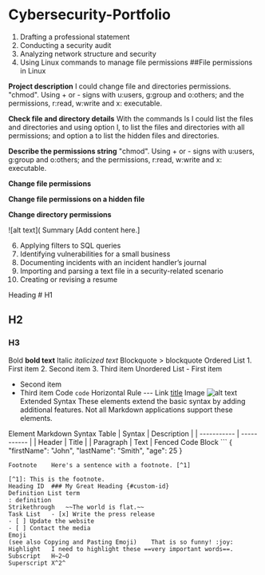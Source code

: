 # Cybersecurity-Portfolio

1. Drafting a professional statement
2. Conducting a security audit
3. Analyzing network structure and security
4. Using Linux commands to manage file permissions
##File permissions in Linux

**Project description**
I could change file and directories permissions. "chmod". Using + or - signs with u:users, g:group and o:others; and the permissions, r:read, w:write and x: executable.

**Check file and directory details**
With the commands ls I could list the files and directories and using option l, to list the files and directories with all permissions; and option a to list the hidden files and directories.

**Describe the permissions string**
"chmod". Using + or - signs with u:users, g:group and o:others; and the permissions, r:read, w:write and x: executable.

**Change file permissions**


**Change file permissions on a hidden file**

**Change directory permissions**



![alt text](
Summary
[Add content here.]

6. Applying filters to SQL queries
7. Identifying vulnerabilities for a small business
8. Documenting incidents with an incident handler’s journal
9. Importing and parsing a text file in a security-related scenario
10. Creating or revising a resume





Heading	# H1
## H2
### H3
Bold	**bold text**
Italic	*italicized text*
Blockquote	> blockquote
Ordered List	1. First item
2. Second item
3. Third item
Unordered List	- First item
- Second item
- Third item
Code	`code`
Horizontal Rule	---
Link	[title](https://www.example.com)
Image	![alt text](image.jpg)
Extended Syntax
These elements extend the basic syntax by adding additional features. Not all Markdown applications support these elements.

Element	Markdown Syntax
Table	| Syntax | Description |
| ----------- | ----------- |
| Header | Title |
| Paragraph | Text |
Fenced Code Block	```
{
  "firstName": "John",
  "lastName": "Smith",
  "age": 25
}
```
Footnote	Here's a sentence with a footnote. [^1]

[^1]: This is the footnote.
Heading ID	### My Great Heading {#custom-id}
Definition List	term
: definition
Strikethrough	~~The world is flat.~~
Task List	- [x] Write the press release
- [ ] Update the website
- [ ] Contact the media
Emoji
(see also Copying and Pasting Emoji)	That is so funny! :joy:
Highlight	I need to highlight these ==very important words==.
Subscript	H~2~O
Superscript	X^2^
